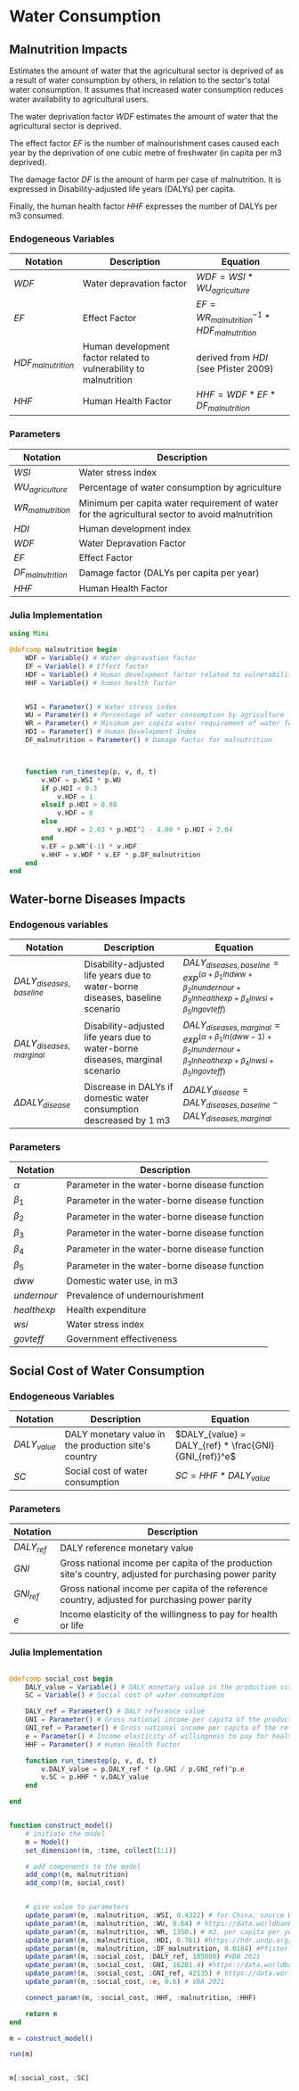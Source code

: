 # Water Consumption 




## Malnutrition Impacts

Estimates the amount of water that the agricultural sector is deprived of as a result of water consumption by others, in relation to the sector's total water consumption. 
It assumes that increased water consumption reduces water availability to agricultural users. 

The water deprivation factor $WDF$ estimates the amount of water that the agricultural sector is deprived. 

The effect factor $EF$ is the number of malnourishment cases caused each year by the deprivation of one cubic metre of freshwater (in capita per m3 deprived).

The damage factor $DF$ is the amount of harm per case of malnutrition. It is expressed in Disability-adjusted life years (DALYs) per capita.

Finally, the human health factor $HHF$ expresses the number of DALYs per m3 consumed.

### Endogeneous Variables

| Notation      | Description | Equation | 
| ----------- | ----------- |----------- |
| $WDF$  | Water depravation factor |  $WDF = WSI * WU_{agriculture}$ |
| $EF$  | Effect Factor |  $EF = WR_{malnutrition}^{-1}*HDF_{malnutrition}$ |
| $HDF_{malnutrition}$  | Human development factor related to vulnerability to malnutrition | derived from $HDI$ (see Pfister 2009) |
| $HHF$  | Human Health Factor |  $HHF = WDF * EF * DF_{malnutrition}$ |


### Parameters
| Notation      | Description |  
| ----------- | ----------- |
| $WSI$  | Water stress index | 
| $WU_{agriculture}$  | Percentage of water consumption by agriculture |
| $WR_{malnutrition}$  | Minimum per capita water requirement of water for the agricultural sector to avoid malnutrition | 
| $HDI$  | Human development index | 
| $WDF$  | Water Depravation Factor | 
| $EF$  | Effect Factor | 
| $DF_{malnutrition}$  | Damage factor (DALYs per capita per year)| 
| $HHF$  |  Human Health Factor | 

### Julia Implementation

```julia
using Mimi

@defcomp malnutrition begin 
	WDF = Variable() # Water depravation factor 
    EF = Variable() # Effect factor 
	HDF = Variable() # Human development factor related to vulnerability to malnutrition
    HHF = Variable() # human health factor


	WSI = Parameter() # Water stress index 
	WU = Parameter() # Percentage of water consumption by agriculture
    WR = Parameter() # Minimum per capita water requirement of water for the agricultural sector to avoid malnutrition
	HDI = Parameter() # Human Development Index
    DF_malnutrition = Parameter() # Damage factor for malnutrition



	function run_timestep(p, v, d, t)
		v.WDF = p.WSI * p.WU
        if p.HDI < 0.3
			v.HDF = 1
		elseif p.HDI > 0.88
			v.HDF = 0
		else 
			v.HDF = 2.03 * p.HDI^2 - 4.09 * p.HDI + 2.04
		end
        v.EF = p.WR^(-1) * v.HDF
        v.HHF = v.WDF * v.EF * p.DF_malnutrition
	end
end 
```

## Water-borne Diseases Impacts

### Endogenous variables

| Notation      | Description | Equation | 
| ----------- | ----------- |----------- |
| $DALY_{diseases, baseline}$  | Disability-adjusted life years due to water-borne diseases, baseline scenario|  $DALY_{diseases, baseline} = exp^{(\alpha + \beta_1 ln dww + \beta_2 ln undernour + \beta_3 ln healthexp + \beta_4 lnwsi + \beta_5 ln govteff)}$ |
| $DALY_{diseases, marginal}$  | Disability-adjusted life years due to water-borne diseases, marginal scenario|  $DALY_{diseases, marginal} = exp^{(\alpha + \beta_1 ln (dww - 1) + \beta_2 ln undernour + \beta_3 ln healthexp + \beta_4 lnwsi + \beta_5 ln govteff)}$ |
| $\Delta DALY_{disease}$  | Discrease in DALYs if domestic water consumption descreased by 1 m3| $\Delta DALY_{disease} = DALY_{diseases, baseline} - DALY_{diseases, marginal}$  |

### Parameters
| Notation      | Description |  
| ----------- | ----------- |
| $\alpha$  | Parameter in the water-borne disease function | 
| $\beta_1$  | Parameter in the water-borne disease function | 
| $\beta_2$  | Parameter in the water-borne disease function | 
| $\beta_3$  | Parameter in the water-borne disease function | 
| $\beta_4$  | Parameter in the water-borne disease function | 
| $\beta_5$  | Parameter in the water-borne disease function | 
| $dww$  | Domestic water use, in m3 | 
| $undernour$  | Prevalence of undernourishment | 
| $healthexp$  | Health expenditure | 
| $wsi$  | Water stress index | 
| $govteff$  | Government effectiveness | 

## Social Cost of Water Consumption


### Endogeneous Variables

| Notation      | Description | Equation | 
| ----------- | ----------- |----------- |
| $DALY_{value}$  | DALY monetary value in the production site's country |  $DALY_{value} = DALY_{ref} * \frac{GNI}{GNI_{ref}}^e$ 
| $SC$  | Social cost of water consumption |  $SC = HHF * DALY_{value}$ 


### Parameters
| Notation      | Description |  
| ----------- | ----------- |
| $DALY_{ref}$  | DALY reference monetary value | 
| $GNI$  | Gross national income per capita of the production site's country, adjusted for purchasing power parity | 
| $GNI_{ref}$  | Gross national income per capita of the reference country, adjusted for purchasing power parity | 
| $e$  | Income elasticity of the willingness to pay for health or life | 

### Julia Implementation


```julia

@defcomp social_cost begin 
    DALY_value = Variable() # DALY monetary value in the production site's country 
    SC = Variable() # Social cost of water consumption

    DALY_ref = Parameter() # DALY reference value
    GNI = Parameter() # Gross national income per capita of the production site's country, adjusted for purchasing power parity
    GNI_ref = Parameter() # Gross national income per capita of the reference country
    e = Parameter() # Income elasticity of willingness to pay for health or life
    HHF = Parameter() # Human Health Factor 

    function run_timestep(p, v, d, t)
        v.DALY_value = p.DALY_ref * (p.GNI / p.GNI_ref)^p.e
        v.SC = p.HHF * v.DALY_value
    end

end


function construct_model()
	# initiate the model
	m = Model()
    set_dimension!(m, :time, collect(1:1))

	# add components to the model
	add_comp!(m, malnutrition)
	add_comp!(m, social_cost)


	# give value to parameters	
	update_param!(m, :malnutrition, :WSI, 0.4322) # for China, source Worldbank, https://data.worldbank.org/indicator/ER.H2O.FWST.ZS
	update_param!(m, :malnutrition, :WU, 0.64) # https://data.worldbank.org/indicator/ER.H2O.FWAG.ZS
	update_param!(m, :malnutrition, :WR, 1350.) # m3, per capita per year, from Pfister 2009
	update_param!(m, :malnutrition, :HDI, 0.761) #https://hdr.undp.org/en/countries/profiles/CHN
	update_param!(m, :malnutrition, :DF_malnutrition, 0.0184) #Pfister 2009
	update_param!(m, :social_cost, :DALY_ref, 185000) #VBA 2021
	update_param!(m, :social_cost, :GNI, 16201.4) #https://data.worldbank.org/indicator/NY.GNP.PCAP.PP.KD?locations=CN
	update_param!(m, :social_cost, :GNI_ref, 42135) # https://data.worldbank.org/indicator/NY.GNP.PCAP.PP.KD?locations=OE
	update_param!(m, :social_cost, :e, 0.6) # VBA 2021

    connect_param!(m, :social_cost, :HHF, :malnutrition, :HHF)

	return m	
end

m = construct_model()

run(m)


m[:social_cost, :SC]
```


